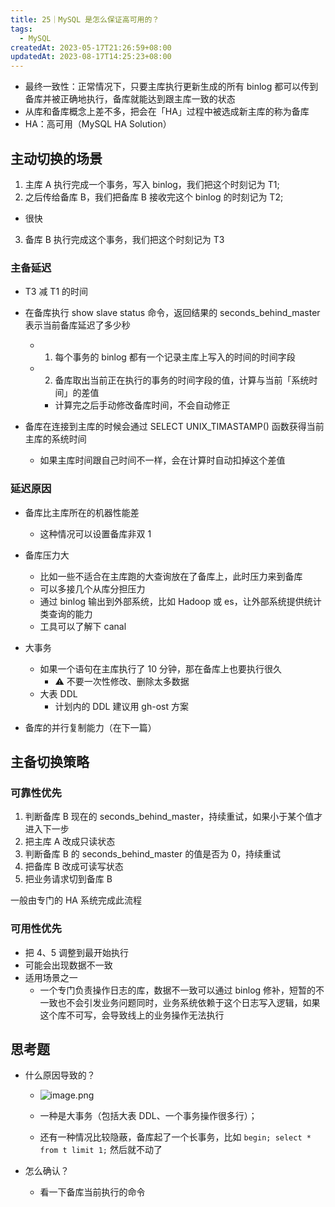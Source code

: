 ```yaml
---
title: 25｜MySQL 是怎么保证高可用的？
tags:
  - MySQL
createdAt: 2023-05-17T21:26:59+08:00
updatedAt: 2023-08-17T14:25:23+08:00
---
```


- 最终一致性：正常情况下，只要主库执行更新生成的所有 binlog 都可以传到备库并被正确地执行，备库就能达到跟主库一致的状态
- 从库和备库概念上差不多，把会在「HA」过程中被选成新主库的称为备库
- HA：高可用（MySQL HA Solution）

## 主动切换的场景

1. 主库 A 执行完成一个事务，写入 binlog，我们把这个时刻记为 T1;
2. 之后传给备库 B，我们把备库 B 接收完这个 binlog 的时刻记为 T2;

- 很快

3. 备库 B 执行完成这个事务，我们把这个时刻记为 T3

### 主备延迟

- T3 减 T1 的时间
- 在备库执行 show slave status 命令，返回结果的 seconds_behind_master 表示当前备库延迟了多少秒
  - 1. 每个事务的 binlog 都有一个记录主库上写入的时间的时间字段
  - 2. 备库取出当前正在执行的事务的时间字段的值，计算与当前「系统时间」的差值
    - 计算完之后手动修改备库时间，不会自动修正

- 备库在连接到主库的时候会通过 SELECT UNIX_TIMASTAMP() 函数获得当前主库的系统时间
  - 如果主库时间跟自己时间不一样，会在计算时自动扣掉这个差值

### 延迟原因

- 备库比主库所在的机器性能差
  - 这种情况可以设置备库非双 1
- 备库压力大
  - 比如一些不适合在主库跑的大查询放在了备库上，此时压力来到备库
  - 可以多接几个从库分担压力
  - 通过 binlog 输出到外部系统，比如 Hadoop 或 es，让外部系统提供统计类查询的能力
  - 工具可以了解下 canal

- 大事务
  - 如果一个语句在主库执行了 10 分钟，那在备库上也要执行很久
    - ⚠️ 不要一次性修改、删除太多数据
  - 大表 DDL
    - 计划内的 DDL 建议用 gh-ost 方案
- 备库的并行复制能力（在下一篇）

## 主备切换策略

### 可靠性优先

1. 判断备库 B 现在的 seconds_behind_master，持续重试，如果小于某个值才进入下一步
2. 把主库 A 改成只读状态
3. 判断备库 B 的 seconds_behind_master 的值是否为 0，持续重试
4. 把备库 B 改成可读写状态
5. 把业务请求切到备库 B

一般由专门的 HA 系统完成此流程

### 可用性优先

- 把 4、5 调整到最开始执行
- 可能会出现数据不一致
- 适用场景之一
  - 一个专门负责操作日志的库，数据不一致可以通过 binlog 修补，短暂的不一致也不会引发业务问题同时，业务系统依赖于这个日志写入逻辑，如果这个库不可写，会导致线上的业务操作无法执行

## 思考题

- 什么原因导致的？
  - ![image.png](https://cdn.jsdelivr.net/gh/11ze/static/images/mysql45-25-1.png)

  - 一种是大事务（包括大表 DDL、一个事务操作很多行）；
  - 还有一种情况比较隐蔽，备库起了一个长事务，比如 `begin; select * from t limit 1;` 然后就不动了

- 怎么确认？
  - 看一下备库当前执行的命令
